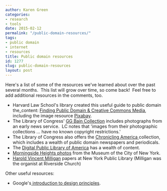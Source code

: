 ```yaml
---
author: Karen Green
categories:
- research
- tools
date: 2015-02-12
permalink: "/public-domain-resources/"
tags:
- public domain
- internet
- resources
title: Public domain resources
id: 1277
slug: public-domain-resources
layout: post
---
```

Here's a list of some of the resources we've learned about over the
  past several months.  This list will grow over time, so come back!  Feel free to
  add additional resources in the comments, too.

- Harvard Law School's library created this useful guide to public domain the_content: <a title='Public Domain & Creative Commons Media' href='http://guides.library.harvard.edu/content.php?pid=500088&sid=4113929'>Finding Public Domain & Creative Commons Media</a>, including the image resource <a title='Pixabay' href='http://pixabay.com/'>Pixabay</a>.
- The Library of Congress' <a title='Bain Collection' href='http://www.loc.gov/pictures/collection/ggbain/'>GG Bain Collection</a> includes photographs from an early news service.  LC notes that 'images from their photographic collections ... have no known copyright restrictions.'
- The Library of Congress also offers the <a title='Chronicling America' href='http://chroniclingamerica.loc.gov/'>Chronicling America </a>collection, which includes a wealth of public domain newspapers and periodicals.
- The <a title='DPLA' href='http://dp.la/'>Digital Public Library of America</a> has a wealth of content.
- <a title='MCNY' href=' http://collections.mcny.org/C.aspx?VP3=SearchResult_VPage&VBID=24UAYWHCU8AS&SMLS=1&RW=1265&RH=667' data-proofer-ignore>Morningside Heights photos</a> from the Museum of the City of New York.
- <a title='Harold Vincent Milligan papers' href='http://on.nypl.org/10xtFls'>Harold Vincent Milligan</a> papers at New York Public Library (Milligan was the organist at Riverside Church)

Other useful resources:

- Google's<a title='Design' href='https://www.google.com/design/spec/material-design/introduction.html#introduction-principles'> introduction to design principles</a>.

